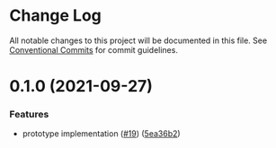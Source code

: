 # Change Log

All notable changes to this project will be documented in this file.
See [Conventional Commits](https://conventionalcommits.org) for commit guidelines.

# 0.1.0 (2021-09-27)

### Features

- prototype implementation ([#19](https://github.com/Brooooooklyn/rolldown/issues/19)) ([5ea36b2](https://github.com/Brooooooklyn/rolldown/commit/5ea36b263cc49a0fea57df742c5e77a92fc31242))
